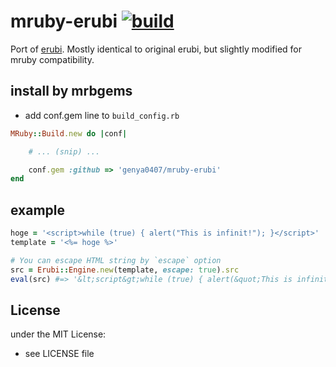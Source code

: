 # mruby-erubi   [![build](https://github.com/genya0407/mruby-erubi/actions/workflows/ci.yml/badge.svg)](https://github.com/genya0407/mruby-erubi/actions/workflows/ci.yml)

Port of [erubi](https://github.com/jeremyevans/erubi).
Mostly identical to original erubi, but slightly modified for mruby compatibility.

## install by mrbgems

- add conf.gem line to `build_config.rb`

```ruby
MRuby::Build.new do |conf|

    # ... (snip) ...

    conf.gem :github => 'genya0407/mruby-erubi'
end
```

## example

```ruby
hoge = '<script>while (true) { alert("This is infinit!"); }</script>'
template = '<%= hoge %>'

# You can escape HTML string by `escape` option
src = Erubi::Engine.new(template, escape: true).src
eval(src) #=> '&lt;script&gt;while (true) { alert(&quot;This is infinit!&quot;); }&lt;/script&gt;'
```

## License

under the MIT License:
- see LICENSE file
